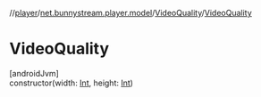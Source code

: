 //[player](../../../index.md)/[net.bunnystream.player.model](../index.md)/[VideoQuality](index.md)/[VideoQuality](-video-quality.md)

# VideoQuality

[androidJvm]\
constructor(width: [Int](https://kotlinlang.org/api/latest/jvm/stdlib/kotlin-stdlib/kotlin/-int/index.html), height: [Int](https://kotlinlang.org/api/latest/jvm/stdlib/kotlin-stdlib/kotlin/-int/index.html))
